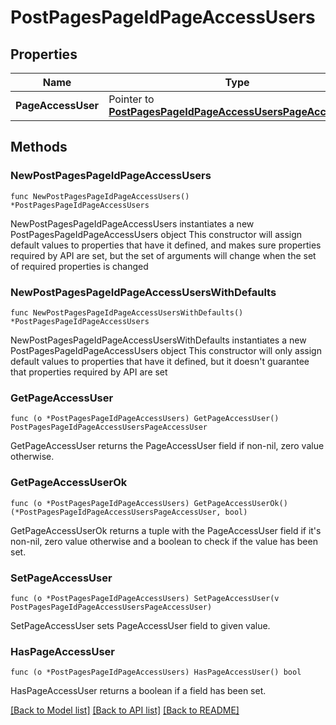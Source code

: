 # PostPagesPageIdPageAccessUsers

## Properties

Name | Type | Description | Notes
------------ | ------------- | ------------- | -------------
**PageAccessUser** | Pointer to [**PostPagesPageIdPageAccessUsersPageAccessUser**](postPagesPageIdPageAccessUsers_page_access_user.md) |  | [optional] 

## Methods

### NewPostPagesPageIdPageAccessUsers

`func NewPostPagesPageIdPageAccessUsers() *PostPagesPageIdPageAccessUsers`

NewPostPagesPageIdPageAccessUsers instantiates a new PostPagesPageIdPageAccessUsers object
This constructor will assign default values to properties that have it defined,
and makes sure properties required by API are set, but the set of arguments
will change when the set of required properties is changed

### NewPostPagesPageIdPageAccessUsersWithDefaults

`func NewPostPagesPageIdPageAccessUsersWithDefaults() *PostPagesPageIdPageAccessUsers`

NewPostPagesPageIdPageAccessUsersWithDefaults instantiates a new PostPagesPageIdPageAccessUsers object
This constructor will only assign default values to properties that have it defined,
but it doesn't guarantee that properties required by API are set

### GetPageAccessUser

`func (o *PostPagesPageIdPageAccessUsers) GetPageAccessUser() PostPagesPageIdPageAccessUsersPageAccessUser`

GetPageAccessUser returns the PageAccessUser field if non-nil, zero value otherwise.

### GetPageAccessUserOk

`func (o *PostPagesPageIdPageAccessUsers) GetPageAccessUserOk() (*PostPagesPageIdPageAccessUsersPageAccessUser, bool)`

GetPageAccessUserOk returns a tuple with the PageAccessUser field if it's non-nil, zero value otherwise
and a boolean to check if the value has been set.

### SetPageAccessUser

`func (o *PostPagesPageIdPageAccessUsers) SetPageAccessUser(v PostPagesPageIdPageAccessUsersPageAccessUser)`

SetPageAccessUser sets PageAccessUser field to given value.

### HasPageAccessUser

`func (o *PostPagesPageIdPageAccessUsers) HasPageAccessUser() bool`

HasPageAccessUser returns a boolean if a field has been set.


[[Back to Model list]](../README.md#documentation-for-models) [[Back to API list]](../README.md#documentation-for-api-endpoints) [[Back to README]](../README.md)


